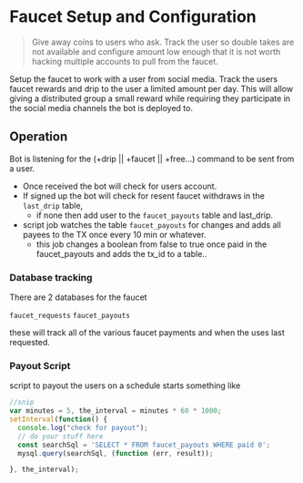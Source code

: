 # Faucet Setup and Configuration

> Give away coins to users who ask. Track the user so double takes are not available and configure amount low enough that it is not worth hacking multiple accounts to pull from the faucet.

Setup the faucet to work with a user from social media. Track the users faucet rewards and drip to the user a limited amount per day. This will allow giving a distributed group a small reward while requiring they participate in the social media channels the bot is deployed to.

## Operation

Bot is listening for the (+drip || +faucet || +free...) command to be sent from a user. 

- Once received the bot will check for users account. 
- If signed up the bot will check for resent faucet withdraws in the `last_drip` table, 
  - if none then add user to the `faucet_payouts` table and last_drip.
- script job watches the table `faucet_payouts` for changes and adds all payees to the TX once every 10 min or whatever.
  - this job changes a boolean from false to true once paid in the faucet_payouts and adds the tx_id to a table..


### Database tracking

There are 2 databases for the faucet

`faucet_requests` `faucet_payouts`

these will track all of the various faucet payments and when the uses last requested.


### Payout Script

script to payout the users on a schedule starts something like

```js
//snip
var minutes = 5, the_interval = minutes * 60 * 1000;
setInterval(function() {
  console.log("check for payout");
  // do your stuff here
  const searchSql = 'SELECT * FROM faucet_payouts WHERE paid 0';
  mysql.query(searchSql, (function (err, result));

}, the_interval);
```